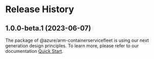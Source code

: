 # Release History
    
## 1.0.0-beta.1 (2023-06-07)

The package of @azure/arm-containerservicefleet is using our next generation design principles. To learn more, please refer to our documentation [Quick Start](https://aka.ms/js-track2-quickstart).
